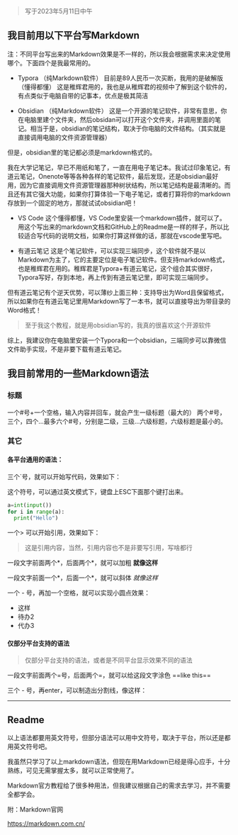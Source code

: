 >写于2023年5月11日中午

## 我目前用以下平台写Markdown

注：不同平台写出来的Markdown效果是不一样的，所以我会根据需求来决定使用哪个。下面四个是我最常用的。

- Typora （纯Markdown软件）
目前是89人民币一次买断，我用的是破解版（懂得都懂）
这是稚辉君用的，我也是从稚辉君的视频中了解到这个软件的，有点类似于电脑自带的记事本，优点是极其简洁

- Obsidian （纯Markdown软件）
这是一个开源的笔记软件，非常有意思，你在电脑里建个文件夹，然后obsidan可以打开这个文件夹，并调用里面的笔记。相当于是，obsidian的笔记结构，取决于你电脑的文件结构。（其实就是直接调用电脑的文件资源管理器）

但是，obsidian里的笔记都必须是markdown格式的。

我在大学记笔记，早已不用纸和笔了，一直在用电子笔记本。我试过印象笔记，有道云笔记，Onenote等等各种各样的笔记软件，最后发现，还是obsidian最好用，因为它直接调用文件资源管理器那种树状结构，所以笔记结构是最清晰的。而且还有其它强大功能，如果你打算体验一下电子笔记，或者打算将你的markdown存放到一个固定的地方，那就试试obsidian吧！

- VS Code
这个懂得都懂，VS Code里安装一个markdown插件，就可以了。用这个写出来的markdown文档和GitHub上的Readme是一样的样子，所以比较适合写代码的说明文档，如果你打算这样做的话，那就在vscode里写吧。

- 有道云笔记
这是个笔记软件，可以实现三端同步，这个软件就不是以Markdown为主了，它的主要定位是电子笔记软件。但支持markdown格式，也是稚辉君在用的。稚辉君是Typora+有道云笔记，这个组合其实很好，Typora写好，存到本地，再上传到有道云笔记里，即可实现三端同步。

但有道云笔记有个逆天优势，可以薄纱上面三种：支持导出为Word且保留格式，所以如果你在有道云笔记里用Markdown写了一本书，就可以直接导出为带目录的Word格式！

>至于我这个教程，就是用obsidian写的，我真的很喜欢这个开源软件

综上，我建议你在电脑里安装一个Typora和一个obsidian，三端同步可以靠微信文件助手实现，不是非要下载有道云笔记。


## 我目前常用的一些Markdown语法

### 标题
一个#号+一个空格，输入内容并回车，就会产生一级标题（最大的）
两个#号，三个，四个...最多六个#号，分别是二级，三级...六级标题，六级标题是最小的。


### 其它
#### 各平台通用的语法：

三个`号，就可以开始写代码，效果如下：

这个符号，可以通过英文模式下，键盘上ESC下面那个键打出来。

```python
a=int(input())
for i in range(a):
  print("Hello")
```

一个> 可以开始引用，效果如下：
> 这是引用内容，当然，引用内容也不是非要写引用，写啥都行

一段文字前面两个*，后面两个*，就可以加粗
**就像这样**

一段文字前面一个*，后面一个*，就可以斜体
*就像这样*

一个 - 号，再加一个空格，就可以实现小圆点效果：
- 这样
- 待办2
- 代办3

#### 仅部分平台支持的语法
>仅部分平台支持的语法，或者是不同平台显示效果不同的语法

一段文字前面两个=号，后面两个=，就可以给这段文字涂色
==like this==

三个 - 号，再enter，可以制造出分割线，像这样：

---

## Readme
以上语法都要用英文符号，但部分语法可以用中文符号，取决于平台，所以还是都用英文符号吧。

我虽然只学习了以上markdown语法，但现在用Markdown已经是得心应手，十分熟练，可见无需掌握太多，就可以正常使用了。

Markdown官方教程给了很多种用法，但我建议根据自己的需求去学习，并不需要全都学会。

附：Markdown官网

https://markdown.com.cn/





